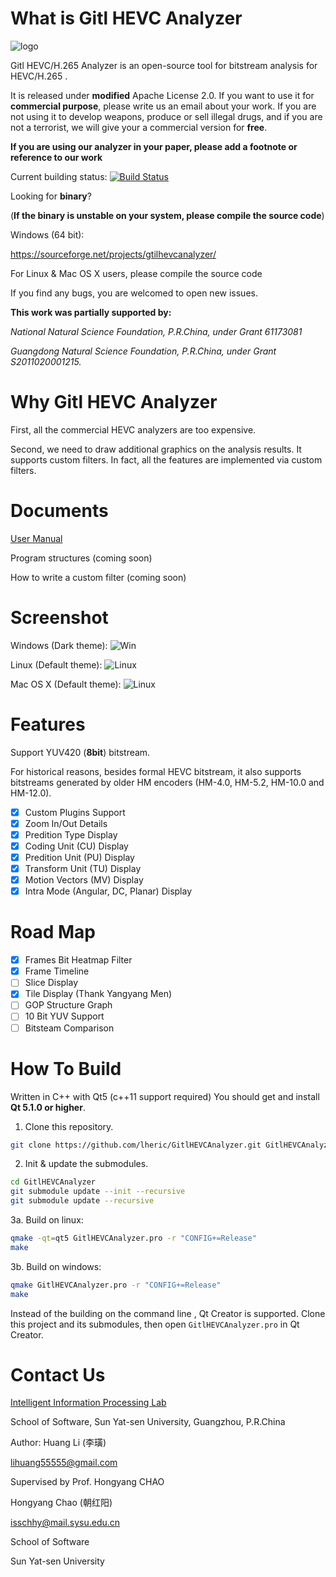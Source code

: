 What is Gitl HEVC Analyzer
==========================

![logo](https://github.com/lheric/GitlHEVCAnalyzer/blob/master/screenshots/logo.png?raw=true)

Gitl HEVC/H.265 Analyzer is an open-source tool for bitstream analysis for HEVC/H.265 .

It is released under **modified** Apache License 2.0. If you want to use it for **commercial purpose**, please write us an email about your work. If you are not using it to develop weapons, produce or sell illegal drugs, and if you are not a terrorist, we will give your a commercial version for **free**.

**If you are using our analyzer in your paper, please add a footnote or reference to our work**

Current building status:  [![Build Status](https://travis-ci.org/lheric/GitlHEVCAnalyzer.png?branch=master)](https://travis-ci.org/lheric/GitlHEVCAnalyzer)

Looking for **binary**?

(**If the binary is unstable on your system, please compile the source code**)

Windows (64 bit):

<a href="https://sourceforge.net/projects/gtilhevcanalyzer/">https://sourceforge.net/projects/gtilhevcanalyzer/</a>

For Linux & Mac OS X users, please compile the source code

If you find any bugs, you are welcomed to open new issues.

**This work was partially supported by:**

*National Natural Science Foundation, P.R.China, under Grant 61173081*

*Guangdong Natural Science Foundation, P.R.China, under Grant S2011020001215.*


Why Gitl HEVC Analyzer
======================

First, all the commercial HEVC analyzers are too expensive.

Second, we need to draw additional graphics on the analysis results. It supports custom filters. In fact, all the features are implemented via custom filters.

Documents
=========

[User Manual](https://github.com/lheric/GitlHEVCAnalyzer/blob/master/DOCS/manual.md)

Program structures (coming soon)

How to write a custom filter (coming soon)

Screenshot
==========
Windows (Dark theme):
![Win](https://github.com/lheric/GitlHEVCAnalyzer/blob/master/screenshots/screenshot_win.png?raw=true)

Linux (Default theme):
![Linux](https://github.com/lheric/GitlHEVCAnalyzer/blob/master/screenshots/screenshot_linux.png?raw=true)

Mac OS X (Default theme):
![Linux](https://github.com/lheric/GitlHEVCAnalyzer/blob/master/screenshots/screenshot_mac.png?raw=true)

Features
========

Support YUV420 (**8bit**) bitstream.

For historical reasons, besides formal HEVC bitstream, it also supports bitstreams generated by older HM encoders (HM-4.0, HM-5.2, HM-10.0 and HM-12.0).

- [x] Custom Plugins Support
- [x] Zoom In/Out Details
- [x] Predition Type Display
- [x] Coding Unit (CU) Display
- [x] Predition Unit (PU) Display
- [x] Transform Unit (TU) Display
- [x] Motion Vectors (MV) Display
- [x] Intra Mode (Angular, DC, Planar) Display

Road Map
========
- [x] Frames Bit Heatmap Filter
- [x] Frame Timeline
- [ ] Slice Display
- [x] Tile Display (Thank Yangyang Men)
- [ ] GOP Structure Graph
- [ ] 10 Bit YUV Support
- [ ] Bitsteam Comparison 

How To Build
============

Written in C++ with Qt5 (c++11 support required)
You should get and install **Qt 5.1.0 or higher**.

1.  Clone this repository.
```bash
git clone https://github.com/lheric/GitlHEVCAnalyzer.git GitlHEVCAnalyzer
```

2.  Init & update the submodules.
```bash
cd GitlHEVCAnalyzer
git submodule update --init --recursive
git submodule update --recursive
```

3a. Build on linux:
```bash
qmake -qt=qt5 GitlHEVCAnalyzer.pro -r "CONFIG+=Release"
make
```

3b. Build on windows:
```bash
qmake GitlHEVCAnalyzer.pro -r "CONFIG+=Release"
make
```

Instead of the building on the command line , Qt Creator is supported. Clone this project and its submodules, then open `GitlHEVCAnalyzer.pro` in Qt Creator.

Contact Us
============

[Intelligent Information Processing Lab](http://gitl.sysu.edu.cn)

School of Software, Sun Yat-sen University, Guangzhou, P.R.China

Author: Huang Li (李璜)

[lihuang55555@gmail.com](mailto:lihuang55555@gmail.com)

Supervised by Prof. Hongyang CHAO

Hongyang Chao (朝红阳)

[isschhy@mail.sysu.edu.cn](mailto:isschhy@mail.sysu.edu.cn)

School of Software

Sun Yat-sen University
